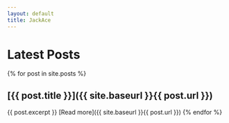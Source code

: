 ```yaml
---
layout: default
title: JackAce
---
```

# Latest Posts

{% for post in site.posts %}
## [{{ post.title }}]({{ site.baseurl }}{{ post.url }})
{{ post.excerpt }}
<span class="more-link">
    [Read more]({{ site.baseurl }}{{ post.url }})
</span>
{% endfor %}
